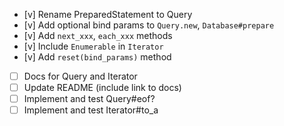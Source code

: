 - [v] Rename PreparedStatement to Query
- [v] Add optional bind params to `Query.new`, `Database#prepare`
- [v] Add `next_xxx`, `each_xxx` methods
- [v] Include `Enumerable` in `Iterator`
- [v] Add `reset(bind_params)` method

- [ ] Docs for Query and Iterator
- [ ] Update README (include link to docs)
- [ ] Implement and test Query#eof?
- [ ] Implement and test Iterator#to_a
